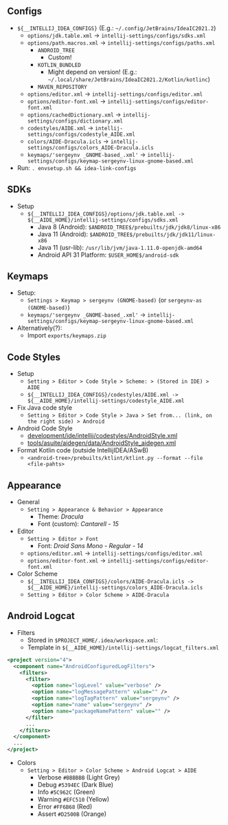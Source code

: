 ## Configs
- `${__INTELLIJ_IDEA_CONFIGS}` (E.g.: `~/.config/JetBrains/IdeaIC2021.2`)
   - `options/jdk.table.xml` -> `intellij-settings/configs/sdks.xml`
   - `options/path.macros.xml` -> `intellij-settings/configs/paths.xml`
      - `ANDROID_TREE`
         - Custom!
      - `KOTLIN_BUNDLED` 
         - Might depend on version! (E.g.: `~/.local/share/JetBrains/IdeaIC2021.2/Kotlin/kotlinc`)
      - `MAVEN_REPOSITORY`
   - `options/editor.xml` -> `intellij-settings/configs/editor.xml`
   - `options/editor-font.xml` -> `intellij-settings/configs/editor-font.xml`
   - `options/cachedDictionary.xml` -> `intellij-settings/configs/dictionary.xml`
   - `codestyles/AIDE.xml` -> `intellij-settings/configs/codestyle_AIDE.xml`
   - `colors/AIDE-Dracula.icls` -> `intellij-settings/configs/colors_AIDE-Dracula.icls`
   - `keymaps/'sergeynv _GNOME-based_.xml'` -> `intellij-settings/configs/keymap-sergeynv-linux-gnome-based.xml`
- Run: `. envsetup.sh && idea-link-configs`

## SDKs
- Setup
   - `${__INTELLIJ_IDEA_CONFIGS}/options/jdk.table.xml -> ${__AIDE_HOME}/intellij-settings/configs/sdks.xml`
      - Java 8 (Android): `$ANDROID_TREE$/prebuilts/jdk/jdk8/linux-x86`
      - Java 11 (Android): `$ANDROID_TREE$/prebuilts/jdk/jdk11/linux-x86`
      - Java 11 (usr-lib): `/usr/lib/jvm/java-1.11.0-openjdk-amd64`
      - Android API 31 Platform: `$USER_HOME$/android-sdk`


## Keymaps
- Setup: 
   - `Settings > Keymap > sergeynv (GNOME-based)` (or `sergeynv-as (GNOME-based)`)
   - `keymaps/'sergeynv _GNOME-based_.xml'` -> `intellij-settings/configs/keymap-sergeynv-linux-gnome-based.xml`
- Alternatively(?): 
   - Import `exports/keymaps.zip`


## Code Styles
- Setup
   - `Setting > Editor > Code Style > Scheme: > (Stored in IDE) > AIDE`
   - `${__INTELLIJ_IDEA_CONFIGS}/codestyles/AIDE.xml -> ${__AIDE_HOME}/intellij-settings/codestyle_AIDE.xml`
- Fix Java code style
   - `Setting > Editor > Code Style > Java > Set from... (link, on the right side) > Android`
- Android Code Style
   - [development/ide/intellij/codestyles/AndroidStyle.xml](https://source.corp.google.com/android/development/ide/intellij/codestyles/AndroidStyle.xml)
   - [tools/asuite/aidegen/data/AndroidStyle_aidegen.xml](https://source.corp.google.com/android/tools/asuite/aidegen/data/AndroidStyle_aidegen.xml)
- Format Kotlin code (outside IntellijIDEA/ASwB)
   - `<android-tree>/prebuilts/ktlint/ktlint.py --format --file <file-pahts>`


## Appearance
- General
   - `Setting > Appearance & Behavior > Appearance`
      - Theme: *Dracula*
      - Font (custom): *Cantarell - 15*
- Editor
   - `Setting > Editor > Font`
      - Font: *Droid Sans Mono - Regular - 14*
   - `options/editor.xml` -> `intellij-settings/configs/editor.xml`
   - `options/editor-font.xml` -> `intellij-settings/configs/editor-font.xml`
- Color Scheme
   - `${__INTELLIJ_IDEA_CONFIGS}/colors/AIDE-Dracula.icls -> ${__AIDE_HOME}/intellij-settings/colors_AIDE-Dracula.icls`
   - `Setting > Editor > Color Scheme > AIDE-Dracula`


## Android Logcat
- Filters 
   - Stored in `$PROJECT_HOME/.idea/workspace.xml`:
   - Template in `${__AIDE_HOME}/intellij-settings/logcat_filters.xml`
```xml
<project version="4">
  <component name="AndroidConfiguredLogFilters">
    <filters>
      <filter>
        <option name="logLevel" value="verbose" />
        <option name="logMessagePattern" value="" />
        <option name="logTagPattern" value="sergeynv" />
        <option name="name" value="sergeynv" />
        <option name="packageNamePattern" value="" />
      </filter>
      ...
    </filters>
  </component>
  ...
</project>  
```
- Colors
   - `Setting > Editor > Color Scheme > Android Logcat > AIDE`
      - Verbose		`#BBBBBB` (Light Grey)
      - Debug		  `#5394EC` (Dark Blue)
      - Info 		  `#5C962C` (Green)
      - Warning		`#EFC510` (Yellow)
      - Error		  `#FF6B68` (Red)
      - Assert		`#D2500B` (Orange)
